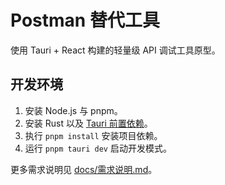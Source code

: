 # Postman 替代工具

使用 Tauri + React 构建的轻量级 API 调试工具原型。

## 开发环境

1. 安装 Node.js 与 pnpm。
2. 安装 Rust 以及 [Tauri 前置依赖](https://tauri.app/start/prerequisites/)。
3. 执行 `pnpm install` 安装项目依赖。
4. 运行 `pnpm tauri dev` 启动开发模式。

更多需求说明见 [docs/需求说明.md](docs/需求说明.md)。
